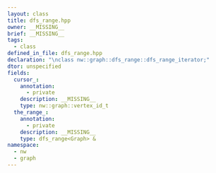 ```yaml
---
layout: class
title: dfs_range.hpp
owner: __MISSING__
brief: __MISSING__
tags:
  - class
defined_in_file: dfs_range.hpp
declaration: "\nclass nw::graph::dfs_range::dfs_range_iterator;"
dtor: unspecified
fields:
  cursor_:
    annotation:
      - private
    description: __MISSING__
    type: nw::graph::vertex_id_t
  the_range_:
    annotation:
      - private
    description: __MISSING__
    type: dfs_range<Graph> &
namespace:
  - nw
  - graph
---
```

